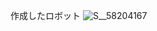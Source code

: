 作成したロボット
![S__58204167](https://user-images.githubusercontent.com/42495978/86512622-aa24a700-be3e-11ea-8986-4a343c0595ea.jpg)
